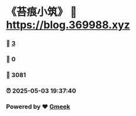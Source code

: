 # 《苔痕小筑》 :link: https://blog.369988.xyz 
### :page_facing_up: [3](https://blog.369988.xyz/tag.html) 
### :speech_balloon: 0 
### :hibiscus: 3081 
### :alarm_clock: 2025-05-03 19:37:40 
### Powered by :heart: [Gmeek](https://github.com/Meekdai/Gmeek)
